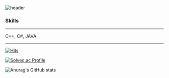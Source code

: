 ![header](https://capsule-render.vercel.app/api?type=cylinder&height=200&color=timeAuto&text=Hi%20I'm%20Saerom&section=header&textBg=false)


### Skills
---
C++, C#, JAVA

---
[![Hits](https://hits.seeyoufarm.com/api/count/incr/badge.svg?url=https%3A%2F%2Fgithub.com%2Fgjbae1212%2Fhit-counter)]([https://hits.seeyoufarm.com](https://github.com/NonnaKwon))               


[![Solved.ac Profile](http://mazassumnida.wtf/api/v2/generate_badge?boj=non1233)](https://solved.ac/non1233/)



![Anurag's GitHub stats](https://github-readme-stats.vercel.app/api?username=NonnaKwon&show_icons=true&theme=radical)

